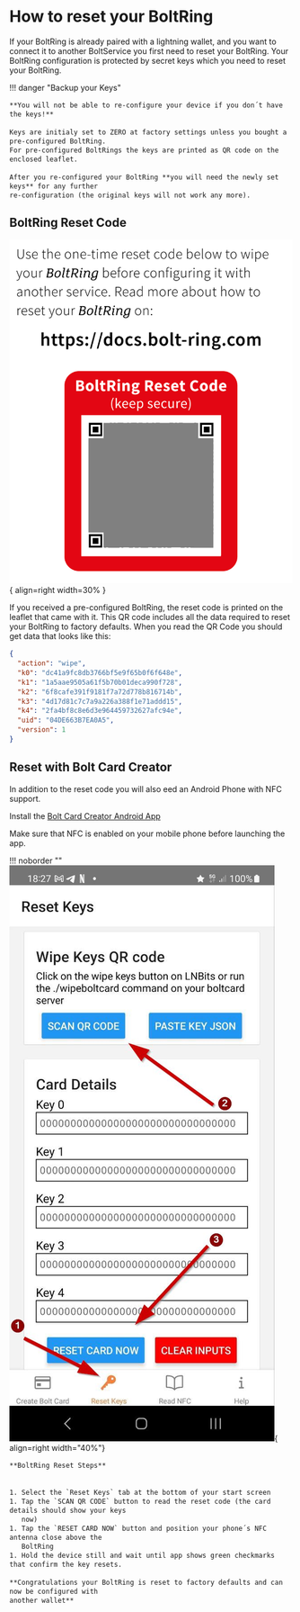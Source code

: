 # How to reset your BoltRing

If your BoltRing is already paired with a lightning wallet, and you want to connect it to another 
BoltService you first need to reset your BoltRing. Your BoltRing configuration is protected by 
secret keys which you need to reset your BoltRing. 

!!! danger "Backup your Keys"

    **You will not be able to re-configure your device if you don´t have the keys!**

    Keys are initialy set to ZERO at factory settings unless you bought a pre-configured BoltRing.
    For pre-configured BoltRings the keys are printed as QR code on the enclosed leaflet.
 
    After you re-configured your BoltRing **you will need the newly set keys** for any further 
    re-configuration (the original keys will not work any more).


## BoltRing Reset Code

![Breez Logo](images/bolt-ring-reset-code.png){ align=right width=30% }

If you received a pre-configured BoltRing, the reset code is printed on the leaflet that came with
it. This QR code includes all the data required to reset your BoltRing to factory
defaults. When you read the QR Code you should get data that looks like this:

```json
{
  "action": "wipe",
  "k0": "dc41a9fc8db3766bf5e9f65b0f6f648e",
  "k1": "1a5aae9505a61f5b70b01deca990f728",
  "k2": "6f8cafe391f9181f7a72d778b816714b",
  "k3": "4d17d81c7c7a9a226a388f1e71addd15",
  "k4": "2fa4bf8c8e6d3e964459732627afc94e",
  "uid": "04DE663B7EA0A5",
  "version": 1
}
```

## Reset with Bolt Card Creator

In addition to the reset code you will also eed an Android Phone with NFC support.

Install the
[Bolt Card Creator Android App](https://play.google.com/store/apps/details?id=com.lightningnfcapp)    

Make sure that NFC is enabled on your mobile phone before launching the app.


!!! noborder ""
    ![LNbits Bolt Card Create QR Code](images/bolt-ring-reset-screen.jpg){ align=right width="40%"}

    **BoltRing Reset Steps**


    1. Select the `Reset Keys` tab at the bottom of your start screen
    1. Tap the `SCAN QR CODE` button to read the reset code (the card details should show your keys
       now)
    1. Tap the `RESET CARD NOW` button and position your phone´s NFC antenna close above the
       BoltRing
    1. Hold the device still and wait until app shows green checkmarks that confirm the key resets.

    **Congratulations your BoltRing is reset to factory defaults and can now be configured with
    another wallet**

